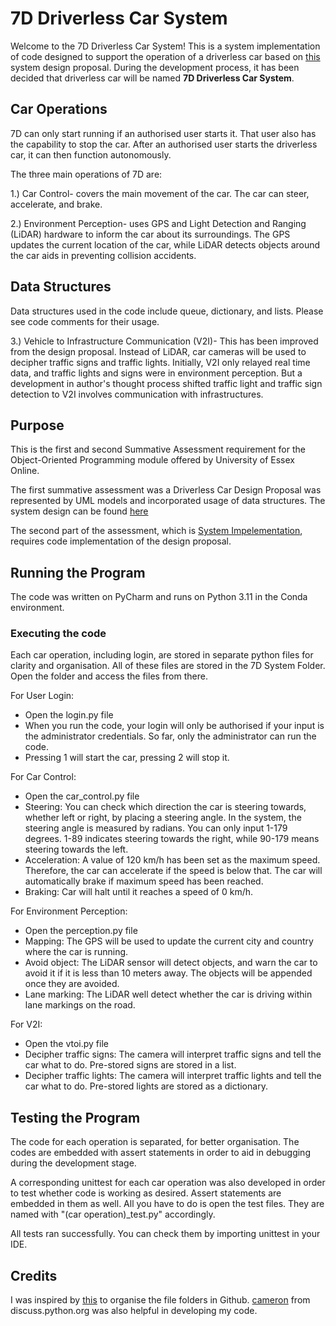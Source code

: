 # 7D Driverless Car System
Welcome to the 7D Driverless Car System! This is a system implementation of code designed to support the operation of a driverless car based on [this](link) system design proposal. During the development process, it has been decided that driverless car will be named **7D Driverless Car System**.

## Car Operations
7D can only start running if an authorised user starts it. That user also has the capability to stop the car. After an authorised user starts the driverless car, it can then function autonomously. 

The three main operations of 7D are: 

1.) Car Control- covers the main movement of the car. The car can steer, accelerate, and brake. 

2.) Environment Perception- uses GPS and Light Detection and Ranging (LiDAR) hardware to inform the car about its surroundings. 
The GPS updates the current location of the car, while LiDAR detects objects around the car aids in preventing 
collision accidents. 

## Data Structures
Data structures used in the code include queue, dictionary, and lists. Please see code comments for their usage. 

3.) Vehicle to Infrastructure Communication (V2I)- This has been improved from the design proposal. Instead of LiDAR, car cameras will be used to decipher traffic signs and traffic lights. Initially, V2I only relayed real time data, and traffic lights and signs were in environment perception. But a development in author's thought process shifted traffic light and traffic sign detection to V2I involves communication with infrastructures. 

## Purpose
This is the first and second Summative Assessment requirement for the Object-Oriented Programming module offered by University of Essex Online.

The first summative assessment was a Driverless Car Design Proposal was represented by UML models and incorporated usage of data structures. The system design can be found [here](link)

The second part of the assessment, which is [System Impelementation](link), requires code implementation of the design proposal. 

## Running the Program 
The code was written on PyCharm and runs on Python 3.11 in the Conda environment. 

### Executing the code
Each car operation, including login, are stored in separate python files for clarity and organisation. 
All of these files are stored in the 7D System Folder. Open the folder and access the files from there. 

For User Login: 
- Open the login.py file
- When you run the code, your login will only be authorised if your input is the administrator credentials. So far, only the administrator can run the code.
- Pressing 1 will start the car, pressing 2 will stop it. 

For Car Control: 
- Open the car_control.py file
- Steering: You can check which direction the car is steering towards, whether left or right, by placing a steering angle. In the system, the steering angle is measured by radians. You can only input 1-179 degrees. 1-89 indicates steering towards the right, while 90-179 means steering towards the left.
- Acceleration: A value of 120 km/h has been set as the maximum speed. Therefore, the car can accelerate if the speed is below that. The car will automatically brake if maximum speed has been reached.
- Braking: Car will halt until it reaches a speed of 0 km/h. 

For Environment Perception: 
- Open the perception.py file
- Mapping: The GPS will be used to update the current city and country where the car is running.
- Avoid object: The LiDAR sensor will detect objects, and warn the car to avoid it if it is less than 10 meters away. The objects will be appended once they are avoided.
- Lane marking: The LiDAR well detect whether the car is driving within lane markings on the road.

For V2I: 
- Open the vtoi.py file
- Decipher traffic signs: The camera will interpret traffic signs and tell the car what to do. Pre-stored signs are stored in a list.
- Decipher traffic lights: The camera will interpret traffic lights and tell the car what to do. Pre-stored lights are stored as a dictionary.
  
## Testing the Program
The code for each operation is separated, for better organisation. The codes are embedded with assert statements in order to aid in debugging during the development stage. 

A corresponding unittest for each car operation was also developed in order to test whether code is working as desired. Assert statements are embedded in them as well. All you have to do is open the test files. They are named with "(car operation)_test.py" accordingly. 

All tests ran successfully. You can check them by importing unittest in your IDE. 

## Credits
I was inspired by [this](link) to organise the file folders in Github. 
[cameron](link) from discuss.python.org was also helpful in developing my code. 



